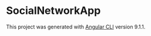 # SocialNetworkApp

This project was generated with [Angular CLI](https://github.com/angular/angular-cli) version 9.1.1.
